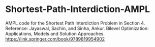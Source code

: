 # Shortest-Path-Interdiction-AMPL
AMPL code for the Shortest Path Interdiction Problem in Section 4.
Reference: Jayaswal, Sachin, and Sinha, Ankur. Bilevel Optimization: Applications, Models and Solution Approaches. 
https://link.springer.com/book/9789819954902
